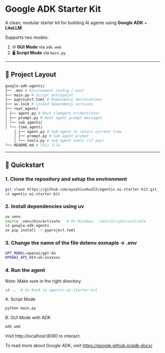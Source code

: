 # Google ADK Starter Kit

A clean, modular starter kit for building AI agents using **Google ADK** + **LiteLLM**.

Supports two modes:
1. 🌐 **GUI Mode** via `adk web`
2. 🖥️ **Script Mode** via `main.py`

---

## 📁 Project Layout
```bash
google-adk-agents/
├── .env # Environment config (.env)
├── main.py # Script entrypoint
├── pyproject.toml # Dependency declarations
├── uv.lock # Locked dependency versions
├── root_agent/
│ ├── agent.py # Root LlmAgent orchestrator
│ ├── prompt.py # Root agent prompt messages
│ └── sub_agents/
│ └── time_agent/
    │ ├── agent.py # Sub-agent to return current time
    │ ├── prompt.py # Sub-agent prompt
    │ └── tools.py # Sub-agent tools (if any)
└── README.md # This file
```

---
## 🚀 Quickstart

### 1. Clone the repository and setup the environment

```bash
git clone https://github.com/ayushisahu222/agentic-ai-starter-kit.git
cd agentic-ai-starter-kit
```

### 2. Install dependencies using uv
```bash
uv venv 
source .venv/bin/activate   # On Windows: .venv\Scripts\activate
cd google-adk-agents
uv pip install -r pyproject.toml
```

### 3. Change the name of the file dotenv.exmaple -> .env
```bash
GPT_MODEL=openai/gpt-4o
OPENAI_API_KEY=sk-xxxxxxx
```

### 4. Run the agent
Note: Make sure in the right directory.
```bash
cd ..  # Go back to agentic-ai-starter-kit
```
A. Script Mode
```bash
python main.py
```
B. GUI Mode with ADK
```bash
adk web
```
Visit http://localhost:8080 to interact.

To read more about Google ADK, visit https://google.github.io/adk-docs/
